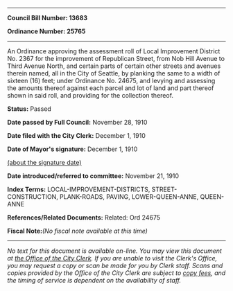 

********

**Council Bill Number: 13683**
   
**Ordinance Number: 25765**
********

 An Ordinance approving the assessment roll of Local Improvement District No. 2367 for the improvement of Republican Street, from Nob Hill Avenue to Third Avenue North, and certain parts of certain other streets and avenues therein named, all in the City of Seattle, by planking the same to a width of sixteen (16) feet; under Ordinance No. 24675, and levying and assessing the amounts thereof against each parcel and lot of land and part thereof shown in said roll, and providing for the collection thereof.

**Status:** Passed
   
**Date passed by Full Council:** November 28, 1910
   
**Date filed with the City Clerk:** December 1, 1910
   
**Date of Mayor's signature:** December 1, 1910
   
[(about the signature date)](/~public/approvaldate.htm)
   
   
   
**Date introduced/referred to committee:** November 21, 1910
   
   
**Index Terms:** LOCAL-IMPROVEMENT-DISTRICTS, STREET-CONSTRUCTION, PLANK-ROADS, PAVING, LOWER-QUEEN-ANNE, QUEEN-ANNE

**References/Related Documents:** Related: Ord 24675

**Fiscal Note:**_(No fiscal note available at this time)_
********

_No text for this document is available on-line. You may view this document at [the Office of the City Clerk](http://www.seattle.gov/leg/clerk/contactUs.htm). If you are unable to visit the Clerk's Office, you may request a copy or scan be made for you by Clerk staff. Scans and copies provided by the Office of the City Clerk are subject to [copy fees](http://clerk.seattle.gov/~public/clerkfees.htm), and the timing of service is dependent on the availability of staff._

